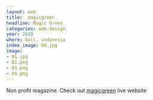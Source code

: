 ```yaml
---
layout: web
title:  magicgreen
headline: Magic Green
categories: web-design
year: 2018
where: bali, indonesia
index_image: 00.jpg
image:
- 01.jpg
- 02.png
- 03.png
- 04.png
---
```

Non profit magazine.
Check out [magicgreen](https://magicgreen.junglestar.org) live website 
